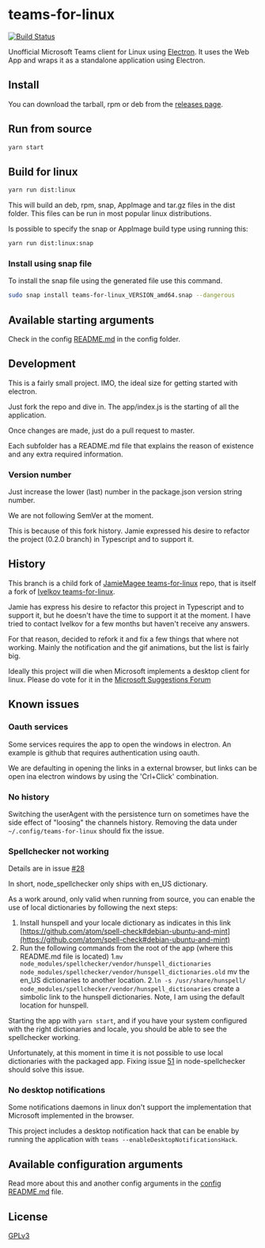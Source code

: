 # teams-for-linux

[![Build Status](https://travis-ci.org/IsmaelMartinez/teams-for-linux.svg?branch=master)](https://travis-ci.org/IsmaelMartinez/teams-for-linux)

Unofficial Microsoft Teams client for Linux using [Electron](https://electronjs.org/).
It uses the Web App and wraps it as a standalone application using Electron.

## Install

You can download the tarball, rpm or deb from the [releases page](https://github.com/IsmaelMartinez/teams-for-linux/releases).

## Run from source

```bash
yarn start
```

## Build for linux

```bash
yarn run dist:linux
```

This will build an deb, rpm, snap, AppImage and tar.gz files in the dist folder. This files can be run in most popular linux distributions.

Is possible to specify the snap or AppImage build type using running this:

```bash
yarn run dist:linux:snap
```

### Install using snap file

To install the snap file using the generated file use this command.

```bash
sudo snap install teams-for-linux_VERSION_amd64.snap --dangerous
```

## Available starting arguments

Check in the config [README.md](app/config/README.md) in the config folder.

## Development

This is a fairly small project. IMO, the ideal size for getting started with electron.

Just fork the repo and dive in. The app/index.js is the starting of all the application.

Once changes are made, just do a pull request to master.

Each subfolder has a README.md file that explains the reason of existence and any extra required information.

### Version number

Just increase the lower (last) number in the package.json version string number.

We are not following SemVer at the moment.

This is because of this fork history. Jamie expressed his desire to refactor the project (0.2.0 branch) in Typescript and to support it.

## History

This branch is a child fork of [JamieMagee teams-for-linux](https://github.com/JamieMagee/teams-for-linux) repo, that is itself a fork of [Ivelkov teams-for-linux](https://github.com/ivelkov/teams-for-linux).

Jamie has express his desire to refactor this project in Typescript and to support it, but he doesn't have the time to support it at the moment. I have tried to contact Ivelkov for a few months but haven't receive any answers.

For that reason, decided to refork it and fix a few things that where not working. Mainly the notification and the gif animations, but the list is fairly big.

Ideally this project will die when Microsoft implements a desktop client for linux. Please do vote for it in the [Microsoft Suggestions Forum](https://microsoftteams.uservoice.com/forums/555103-public/suggestions/16911565-linux-client)

## Known issues

### Oauth services

Some services requires the app to open the windows in electron. An example is github that requires authentication using oauth.

We are defaulting in opening the links in a external browser, but links can be open ina electron windows by using the 'Crl+Click' combination.

### No history

Switching the userAgent with the persistence turn on sometimes have the side effect of "loosing" the channels history. Removing the data under `~/.config/teams-for-linux` should fix the issue.

### Spellchecker not working

Details are in issue [#28](/issues/28)

In short, node_spellchecker only ships with en_US dictionary.

As a work around, only valid when running from source, you can enable the use of local dictionaries by following the next steps:

1. Install hunspell and your locale dictionary as indicates in this link [https://github.com/atom/spell-check#debian-ubuntu-and-mint](https://github.com/atom/spell-check#debian-ubuntu-and-mint)
2. Run the following commands from the root of the app (where this README.md file is located)
  1.`mv node_modules/spellchecker/vendor/hunspell_dictionaries node_modules/spellchecker/vendor/hunspell_dictionaries.old` mv the en_US dictionaries to another location.
  2.`ln -s /usr/share/hunspell/ node_modules/spellchecker/vendor/hunspell_dictionaries` create a simbolic link to the hunspell dictionaries. Note, I am using the default location for hunspell.

Starting the app with `yarn start`, and if you have your system configured with the right dictionaries and locale, you should be able to see the spellchecker working.

Unfortunately, at this moment in time it is not possible to use local dictionaries with the packaged app. Fixing issue [51](https://github.com/atom/node-spellchecker/issues/51) in node-spellchecker should solve this issue.

### No desktop notifications

Some notifications daemons in linux don't support the implementation that Microsoft implemented in the browser.

This project includes a desktop notification hack that can be enable by running the application with `teams --enableDesktopNotificationsHack`.

## Available configuration arguments

Read more about this and another config arguments in the [config README.md](config/README.md) file.

## License

[GPLv3](LICENSE.md)

